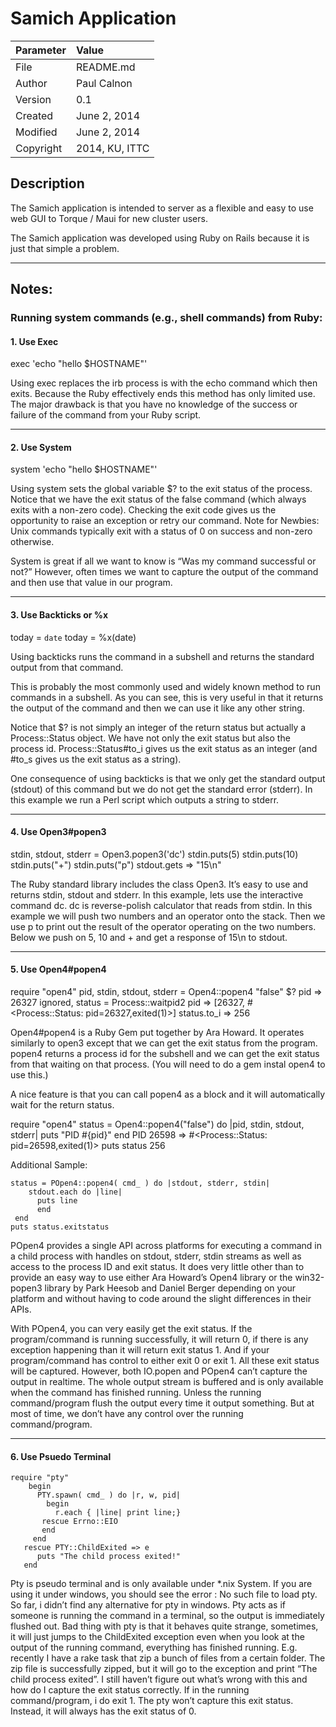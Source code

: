 # Samich Application #

| Parameter | Value                |
| :---------- | :----------------- |
| File        | README.md          |
| Author      | Paul Calnon        |
| Version     | 0.1                |
| Created     | June 2, 2014       |
| Modified    | June 2, 2014       |
| Copyright   | 2014, KU, ITTC     |



## Description ##

The Samich application is intended to server as a flexible and easy to use web GUI to Torque / Maui for new cluster users.

The Samich application was developed using Ruby on Rails because it is just that simple a problem.


-------------------------------------------------------------------


## Notes: ##

### Running system commands (e.g., shell commands) from Ruby: ###

#### 1. Use Exec ####

exec 'echo "hello $HOSTNAME"'

Using exec replaces the irb process is with the echo command which then exits. Because the Ruby effectively ends this method has only limited use. The major drawback is that you have no knowledge of the success or failure of the command from your Ruby script.


-------------------------------------------------------------------

#### 2. Use System ####

system 'echo "hello $HOSTNAME"'

Using system sets the global variable $? to the exit status of the process. Notice that we have the exit status of the false command (which always exits with a non-zero code). Checking the exit code gives us the opportunity to raise an exception or retry our command.
Note for Newbies: Unix commands typically exit with a status of 0 on success and non-zero otherwise.

System is great if all we want to know is “Was my command successful or not?” However, often times we want to capture the output of the command and then use that value in our program.


-------------------------------------------------------------------

#### 3. Use Backticks or %x ####

today = `date`
today = %x(date)

Using backticks runs the command in a subshell and returns the standard output from that command.

This is probably the most commonly used and widely known method to run commands in a subshell. As you can see, this is very useful in that it returns the output of the command and then we can use it like any other string.

Notice that $? is not simply an integer of the return status but actually a Process::Status object. We have not only the exit status but also the process id. Process::Status#to_i gives us the exit status as an integer (and #to_s gives us the exit status as a string).

One consequence of using backticks is that we only get the standard output (stdout) of this command but we do not get the standard error (stderr). In this example we run a Perl script which outputs a string to stderr.


-------------------------------------------------------------------

#### 4. Use Open3#popen3 ####

stdin, stdout, stderr = Open3.popen3('dc') 
stdin.puts(5)
stdin.puts(10)
stdin.puts("+")
stdin.puts("p")
stdout.gets
  => "15\n" 

The Ruby standard library includes the class Open3. It’s easy to use and returns stdin, stdout and stderr. In this example, lets use the interactive command dc. dc is reverse-polish calculator that reads from stdin. In this example we will push two numbers and an operator onto the stack. Then we use p to print out the result of the operator operating on the two numbers. Below we push on 5, 10 and + and get a response of 15\n to stdout.


-------------------------------------------------------------------

#### 5. Use Open4#popen4 ####

require "open4" 
pid, stdin, stdout, stderr = Open4::popen4 "false" 
$?
pid
=> 26327
ignored, status = Process::waitpid2 pid
=> [26327, #<Process::Status: pid=26327,exited(1)>]
status.to_i
=> 256

Open4#popen4 is a Ruby Gem put together by Ara Howard. It operates similarly to open3 except that we can get the exit status from the program. popen4 returns a process id for the subshell and we can get the exit status from that waiting on that process. (You will need to do a gem instal open4 to use this.)

A nice feature is that you can call popen4 as a block and it will automatically wait for the return status.

require "open4" 
status = Open4::popen4("false") do |pid, stdin, stdout, stderr| puts "PID #{pid}" 
end
PID 26598
=> #<Process::Status: pid=26598,exited(1)>
puts status
256



Additional Sample:

    status = POpen4::popen4( cmd_ ) do |stdout, stderr, stdin|  
        stdout.each do |line|  
          puts line  
          end  
     end  
    puts status.exitstatus  

POpen4 provides a single API across platforms for executing a command in a child process with handles on stdout, stderr, stdin streams as well as access to the process ID and exit status. It does very little other than to provide an easy way to use either Ara Howard’s Open4 library or the win32-popen3 library by Park Heesob and Daniel Berger depending on your platform and without having to code around the slight differences in their APIs.

With POpen4, you can very easily get the exit status. If the program/command is running successfully, it will return 0, if there is any exception happening than it will return exit status 1. And if your program/command has control to either exit 0 or exit 1. All these exit status will be captured. However, both IO.popen and POpen4 can’t capture the output in realtime. The whole output stream is buffered and is only available when the command has finished running. Unless the running command/program flush the output every time it output something. But at most of time, we don’t have any control over the running command/program. 


-------------------------------------------------------------------

#### 6. Use Psuedo Terminal ####

    require "pty"  
        begin  
          PTY.spawn( cmd_ ) do |r, w, pid|  
            begin  
              r.each { |line| print line;}  
           rescue Errno::EIO  
           end  
         end  
       rescue PTY::ChildExited => e  
          puts "The child process exited!"  
       end  


Pty is pseudo terminal and is only available under \*.nix System. If you are using it under windows, you should see the error : No such file to load pty. So far, i didn’t find any alternative for pty in windows. Pty acts as if someone is running the command in a terminal, so the output is immediately flushed out. Bad thing with pty is that it behaves quite strange, sometimes, it will just jumps to the ChildExited exception even when you look at the output of the running command, everything has finished running. E.g. recently I have a rake task that zip a bunch of files from a certain folder. The zip file is successfully zipped, but it will go to the exception and print “The child process exited”. I still haven’t figure out what’s wrong with this and how do I capture the exit status correctly. If in the running command/program, i do exit 1. The pty won’t capture this exit status. Instead, it will always has the exit status of 0.




